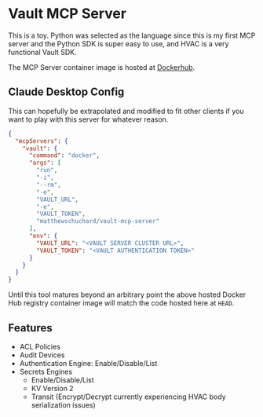 # Vault MCP Server

This is a toy. Python was selected as the language since this is my first MCP server and the Python SDK is super easy to use, and HVAC is a very functional Vault SDK.

The MCP Server container image is hosted at [Dockerhub](https://hub.docker.com/r/matthewschuchard/vault-mcp-server).

## Claude Desktop Config

This can hopefully be extrapolated and modified to fit other clients if you want to play with this server for whatever reason.

```json
{
  "mcpServers": {
    "vault": {
      "command": "docker",
      "args": [
        "run",
        "-i",
        "--rm",
        "-e",
        "VAULT_URL",
        "-e",
        "VAULT_TOKEN",
        "matthewschuchard/vault-mcp-server"
      ],
      "env": {
        "VAULT_URL": "<VAULT SERVER CLUSTER URL>",
        "VAULT_TOKEN": "<VAULT AUTHENTICATION TOKEN>"
      }
    }
  }
}
```

Until this tool matures beyond an arbitrary point the above hosted Docker Hub registry container image will match the code hosted here at `HEAD`.

## Features
- ACL Policies
- Audit Devices
- Authentication Engine: Enable/Disable/List
- Secrets Engines
  - Enable/Disable/List
  - KV Version 2
  - Transit (Encrypt/Decrypt currently experiencing HVAC body serialization issues)
